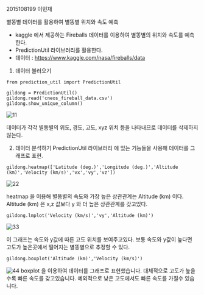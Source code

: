 2015108199 이민재

별똥별 데이터를 활용하여 별똥별 위치와 속도 예측

- kaggle 에서 제공하는 Fireballs 데이터를 이용하여 별똥별의 위치와 속도를 예측한다.
- PredictionUtil 라이브러리를 활용한다.
- 데이터 : https://www.kaggle.com/nasa/fireballs/data

1. 데이터 불러오기
 ```
from prediction_util import PredictionUtil

gildong = PredictionUtil()
gildong.read('cneos_fireball_data.csv')
gildong.show_unique_column()
```

![11](https://user-images.githubusercontent.com/54211648/71184985-e8e97a00-22bd-11ea-9464-ef92da3ebcfe.JPG)

데이터가 각각 별동별의 위도, 경도, 고도, xyz 위치 등을 나타내므로 데이터를 삭제하지 않는다.

2. 데이터 분석하기
PredictionUtil 라이브러리 에 있는 기능들을 사용해 데이터를 그래프로 표현.

```
gildong.heatmap(['Latitude (deg.)','Longitude (deg.)','Altitude (km)','Velocity (km/s)','vx','vy','vz'])
```

![22](https://user-images.githubusercontent.com/54211648/71185764-69f54100-22bf-11ea-892b-a0d249a89bac.JPG)

heatmap 을 이용해 별똥별의 속도와 가장 높은 상관관계는 Altitude (km) 이다. Altitude (km) 은 x,z 값보다 y 와 더 높은 상관관계를 갖고있다.

```
gildong.lmplot('Velocity (km/s)','vy','Altitude (km)')
```
![33](https://user-images.githubusercontent.com/54211648/71186976-82fef180-22c1-11ea-82da-b1e75ef863f9.JPG)

이 그래프는 속도와 y값에 따른 고도 위치를 보여주고있다. 보통 속도와 y값이 높다면 고도가 높은곳에서 떨어지는 별똥별으로 추정할 수 있다.
```
gildong.boxplot('Altitude (km)','Velocity (km/s)')
```
![44](https://user-images.githubusercontent.com/54211648/71187627-c4dc6780-22c2-11ea-90f0-d0dc78094dc0.JPG)
boxplot 을 이용하여 데이터를 그래프로 표현했습니다.
대체적으로 고도가 높을수록 빠른 속도를 갖고있습니다.
예외적으로 낮은 고도에서도 빠른 속도를 가질수 있습니다.
